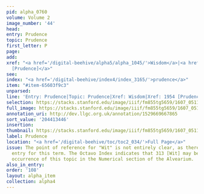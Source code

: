 ```yaml
---
pid: alpha_0760
volume: Volume 2
image_number: '44'
head:
entry: Prudence
topic: Prudence
first_letter: P
page:
add:
xref: "<a href='/digital-beehive/alpha5/alpha_1045/'>Wisdom</a>|<a href='/digital-beehive/num8/num_2879/'>1954
  [Prudence]</a>"
see:
index: "<a href='/digital-beehive/index4/index_3165/'>prudence</a>"
item: "#item-65603f9c3"
unparsed:
line: 'Entry: Prudence|Topic: Prudence|Xref: Wisdom|Xref: 1954 [Prudence]|Index: prudence|#item-65603f9c3'
selection: https://stacks.stanford.edu/image/iiif/fm855tg5659/1607_0511/788,3446,2998,491/full/0/default.jpg
full_image: https://stacks.stanford.edu/image/iiif/fm855tg5659/1607_0511/full/full/0/default.jpg
annotation_uri: http://dev.llgc.org.uk/annotation/1529669667865
sort_value: '204413446'
insertion:
thumbnail: https://stacks.stanford.edu/image/iiif/fm855tg5659/1607_0511/788,3446,600,180/250,/0/default.jpg
label: Prudence
location: "<a href='/digital-beehive/toc/toc2_034/'>Full Page</a>"
issue: The point of reference for "Wit" is not entirely clear, as there is no alphabetical
  entry for this term. The Octavo Index indicates that 313 [Wit] may be the earliest
  occurrence of this topic in the Numerical section of the Alvearium.
also_in_entry:
order: '108'
layout: alpha_item
collection: alpha4
---
```

